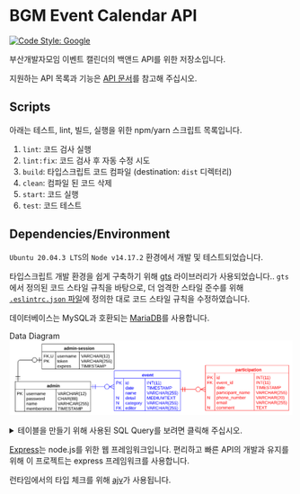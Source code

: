 # BGM Event Calendar API

[![Code Style: Google](https://img.shields.io/badge/code%20style-google-blueviolet.svg)](https://github.com/google/gts)


부산개발자모임 이벤트 캘린더의 백앤드 API를 위한 저장소입니다.

지원하는 API 목록과 기능은 [API 문서](https://busandevelopers.github.io/BGM-Event-Calendar-API-Documentation/)를 참고해 주십시오.


## Scripts

아래는 테스트, lint, 빌드, 실행을 위한 npm/yarn 스크립트 목록입니다.

1. `lint`: 코드 검사 실행
2. `lint:fix`: 코드 검사 후 자동 수정 시도
3. `build`: 타입스크립트 코드 컴파일 (destination: `dist` 디렉터리)
4. `clean`: 컴파일 된 코드 삭제
5. `start`: 코드 실행
6. `test`: 코드 테스트


## Dependencies/Environment

`Ubuntu 20.04.3 LTS`의 `Node v14.17.2` 환경에서 개발 및 테스트되었습니다.

타입스크립트 개발 환경을 쉽게 구축하기 위해 [gts](https://github.com/google/gts) 라이브러리가 사용되었습니다..
`gts`에서 정의된 코드 스타일 규칙을 바탕으로, 더 엄격한 스타일 준수를 위해 [`.eslintrc.json` 파일](https://github.com/BusanDevelopers/BGM-Event-Calendar-API/blob/main/.eslintrc.json)에 정의한 대로 코드 스타일 규칙을 수정하였습니다.

데이터베이스는 MySQL과 호환되는 [MariaDB](https://mariadb.org/)를 사용합니다.

Data Diagram
![ERD.svg](img/ERD.svg)

<details>
  <summary>테이블을 만들기 위해 사용된 SQL Query를 보려면 클릭해 주십시오.</summary>

  TO BE UPDATED

</details>

[Express](https://expressjs.com/)는 node.js를 위한 웹 프레임워크입니다.
편리하고 빠른 API의 개발과 유지를 위해 이 프로젝트는 express 프레임워크를 사용합니다.

런타임에서의 타입 체크를 위해 [ajv](https://ajv.js.org/)가 사용됩니다.